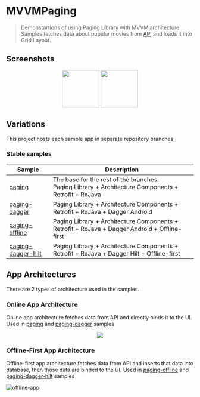 # MVVMPaging
> Demonstartions of using Paging Library with MVVM architecture. Samples fetches data about popular movies from [API](https://api.themoviedb.org/) and loads it into Grid Layout.

## Screenshots

<p align="middle">
  <img width="100" src="https://github.com/SpiralDevelopment/MVVMPaging/blob/paging-dagger-hilt/screenshots/sc1.jpg">
  <img width="100" src="https://github.com/SpiralDevelopment/MVVMPaging/blob/paging-dagger-hilt/screenshots/sc2.jpg">
</p>

## Variations

This project hosts each sample app in separate repository branches.

### Stable samples

|     Sample     | Description |
| ------------- | ------------- |
| [paging](https://github.com/DataSmoother/MVVMPaging/tree/paging) | The base for the rest of the branches. <br/>Paging Library + Architecture Components + Retrofit + RxJava |
| [paging-dagger](https://github.com/SpiralDevelopment/MVVMPaging/tree/paging-dagger) | Paging Library + Architecture Components + Retrofit + RxJava + Dagger Android |
| [paging-offline](https://github.com/SpiralDevelopment/MVVMPaging/tree/paging-offline) | Paging Library + Architecture Components + Retrofit + RxJava + Dagger Android + Offline-first|
| [paging-dagger-hilt](https://github.com/SpiralDevelopment/MVVMPaging/tree/paging-dagger-hilt) | Paging Library + Architecture Components + Retrofit + RxJava + Dagger Hilt + Offline-first|

## App Architectures

There are 2 types of architecture used in the samples. 

### Online App Architecture

Online app architecture fetches data from API and directly binds it to the UI. Used in [paging](https://github.com/DataSmoother/MVVMPaging/tree/paging) and [paging-dagger](https://github.com/SpiralDevelopment/MVVMPaging/tree/paging-dagger) samples

<p align="center">
  <img src="https://github.com/SpiralDevelopment/MVVMPaging/blob/paging-dagger-hilt/online_app_diagram.png">
</p>


### Offline-First App Architecture

Offline-first app architecture fetches data from API and inserts that data into database, then those data are binded to the UI. Used in [paging-offline](https://github.com/DataSmoother/MVVMPaging/tree/paging-offline) and [paging-dagger-hilt](https://github.com/SpiralDevelopment/MVVMPaging/tree/paging-dagger-hilt) samples

![offline-app](https://github.com/SpiralDevelopment/MVVMPaging/blob/paging-dagger-hilt/offline_app_diagram.png)
